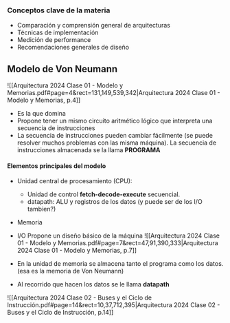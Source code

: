### Conceptos clave de la materia
- Comparación y comprensión general de arquitecturas
- Técnicas de implementación
- Medición de performance
- Recomendaciones generales de diseño

## Modelo de Von Neumann
![[Arquitectura 2024 Clase 01 - Modelo y Memorias.pdf#page=4&rect=131,149,539,342|Arquitectura 2024 Clase 01 - Modelo y Memorias, p.4]]
- Es la que domina
- Propone tener un mismo circuito aritmético lógico que interpreta una secuencia de instrucciones
- La secuencia de instrucciones pueden cambiar fácilmente (se puede resolver muchos problemas con las misma máquina). La secuencia de instrucciones almacenada se la llama **PROGRAMA**
#### Elementos principales del modelo
- Unidad central de procesamiento (CPU): 
	- Unidad de control **fetch-decode-execute** secuencial. 
	- datapath: ALU y registros de los datos  (y puede ser de los I/O tambien?)
- Memoria
- I/O
Propone un diseño básico de la máquina
![[Arquitectura 2024 Clase 01 - Modelo y Memorias.pdf#page=7&rect=47,91,390,333|Arquitectura 2024 Clase 01 - Modelo y Memorias, p.7]]

- En la unidad de memoria se almacena tanto el programa como los datos. (esa es la memoria de Von Neumann)
- Al recorrido que hacen los datos se le llama **datapath**

![[Arquitectura 2024 Clase 02 - Buses y el Ciclo de Instrucción.pdf#page=14&rect=10,37,712,395|Arquitectura 2024 Clase 02 - Buses y el Ciclo de Instrucción, p.14]]